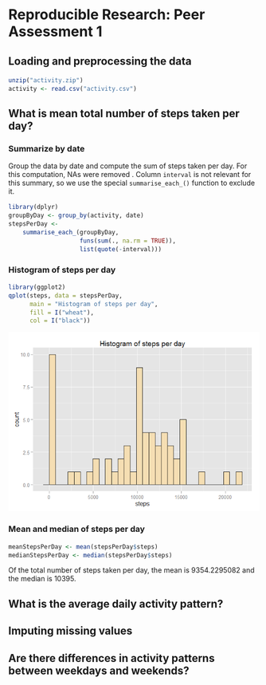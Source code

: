# Reproducible Research: Peer Assessment 1



## Loading and preprocessing the data


```r
unzip("activity.zip")
activity <- read.csv("activity.csv")
```

## What is mean total number of steps taken per day?

### Summarize by date

Group the data by date and compute the sum of steps taken per day. For this computation, NAs were removed . 
Column `interval` is not relevant for this summary, so we use the special `summarise_each_()` function to exclude it.


```r
library(dplyr)
groupByDay <- group_by(activity, date) 
stepsPerDay <- 
    summarise_each_(groupByDay, 
                    funs(sum(., na.rm = TRUE)), 
                    list(quote(-interval)))
```

### Histogram of steps per day


```r
library(ggplot2)
qplot(steps, data = stepsPerDay,
      main = "Histogram of steps per day",
      fill = I("wheat"),
      col = I("black"))
```

![](PA1_template_files/figure-html/histogramStepsPerDay-1.png) 

### Mean and median of steps per day


```r
meanStepsPerDay <- mean(stepsPerDay$steps)
medianStepsPerDay <- median(stepsPerDay$steps)
```

Of the total number of steps taken per day, the mean is 9354.2295082 and the median is 10395.

## What is the average daily activity pattern?



## Imputing missing values



## Are there differences in activity patterns between weekdays and weekends?
